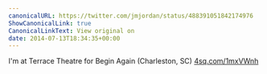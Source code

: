 ```yaml
---
canonicalURL: https://twitter.com/jmjordan/status/488391051842174976
ShowCanonicalLink: true
CanonicalLinkText: View original on
date: 2014-07-13T18:34:35+00:00
---
```

I'm at Terrace Theatre for Begin Again (Charleston, SC) [4sq.com/1mxVWnh](http://4sq.com/1mxVWnh)